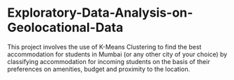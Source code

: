 # Exploratory-Data-Analysis-on-Geolocational-Data
This project involves the use of K-Means Clustering to find the best accommodation for students in Mumbai (or any other city of your choice) by classifying accommodation for incoming students on the basis of their preferences on amenities, budget and proximity to the location.

